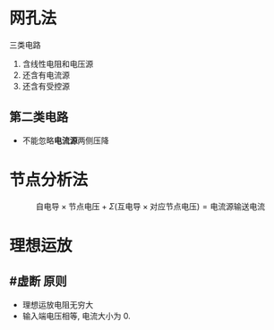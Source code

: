 # 网孔法

三类电路

1. 含线性电阻和电压源
2. 还含有电流源
3. 还含有受控源

## 第二类电路

- 不能忽略**电流源**两侧压降

# 节点分析法

$$\text{自电导}\times \text{节点电压} + \Sigma (\text{互电导} \times \text{对应节点电压}) = \text{电流源输送电流}$$
# 理想运放

## #虚断 原则

- 理想运放电阻无穷大
- 输入端电压相等, 电流大小为 0. 